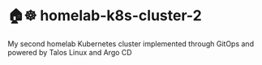 # :house::wheel_of_dharma: homelab-k8s-cluster-2

My second homelab Kubernetes cluster implemented through GitOps and powered by Talos Linux and Argo CD
